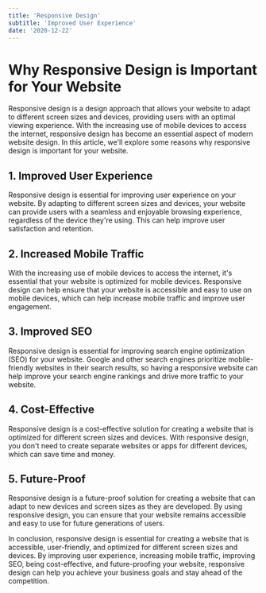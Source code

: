 ```yaml
---
title: 'Responsive Design'
subtitle: 'Improved User Experience'
date: '2020-12-22'
---
```


# Why Responsive Design is Important for Your Website

Responsive design is a design approach that allows your website to adapt to different screen sizes and devices, providing users with an optimal viewing experience. With the increasing use of mobile devices to access the internet, responsive design has become an essential aspect of modern website design. In this article, we'll explore some reasons why responsive design is important for your website.

## 1. Improved User Experience

Responsive design is essential for improving user experience on your website. By adapting to different screen sizes and devices, your website can provide users with a seamless and enjoyable browsing experience, regardless of the device they're using. This can help improve user satisfaction and retention.

## 2. Increased Mobile Traffic

With the increasing use of mobile devices to access the internet, it's essential that your website is optimized for mobile devices. Responsive design can help ensure that your website is accessible and easy to use on mobile devices, which can help increase mobile traffic and improve user engagement.

## 3. Improved SEO

Responsive design is essential for improving search engine optimization (SEO) for your website. Google and other search engines prioritize mobile-friendly websites in their search results, so having a responsive website can help improve your search engine rankings and drive more traffic to your website.

## 4. Cost-Effective

Responsive design is a cost-effective solution for creating a website that is optimized for different screen sizes and devices. With responsive design, you don't need to create separate websites or apps for different devices, which can save time and money.

## 5. Future-Proof

Responsive design is a future-proof solution for creating a website that can adapt to new devices and screen sizes as they are developed. By using responsive design, you can ensure that your website remains accessible and easy to use for future generations of users.

In conclusion, responsive design is essential for creating a website that is accessible, user-friendly, and optimized for different screen sizes and devices. By improving user experience, increasing mobile traffic, improving SEO, being cost-effective, and future-proofing your website, responsive design can help you achieve your business goals and stay ahead of the competition.

